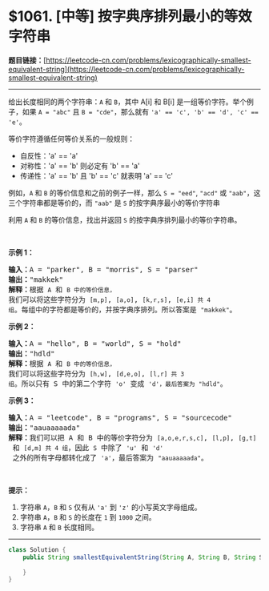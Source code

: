 # $1061. [中等] 按字典序排列最小的等效字符串

**题目链接：**[https://leetcode-cn.com/problems/lexicographically-smallest-equivalent-string](https://leetcode-cn.com/problems/lexicographically-smallest-equivalent-string)

---

<div class="content__1Y2H">
 <div class="notranslate">
  <p>给出长度相同的两个字符串：<code>A</code> 和&nbsp;<code>B</code>，其中 A[i] 和 B[i] 是一组等价字符。举个例子，如果&nbsp;<code>A = "abc"</code> 且&nbsp;<code>B = "cde"</code>，那么就有&nbsp;<code>'a' == 'c', 'b' == 'd', 'c' == 'e'</code>。</p> 
  <p>等价字符遵循任何等价关系的一般规则：</p> 
  <ul> 
   <li>自反性：'a' == 'a'</li> 
   <li>对称性：'a' == 'b' 则必定有 'b' == 'a'</li> 
   <li>传递性：'a' == 'b' 且 'b' == 'c' 就表明 'a' == 'c'</li> 
  </ul> 
  <p>例如，<code>A</code> 和&nbsp;<code>B</code>&nbsp;的等价信息和之前的例子一样，那么&nbsp;<code>S = "eed"</code>, <code>"acd"</code>&nbsp;或&nbsp;<code>"aab"</code>，这三个字符串都是等价的，而&nbsp;<code>"aab"</code>&nbsp;是 <code>S</code>&nbsp;的按字典序最小的等价字符串</p> 
  <p>利用&nbsp;<code>A</code> 和&nbsp;<code>B</code>&nbsp;的等价信息，找出并返回 <code>S</code>&nbsp;的按字典序排列最小的等价字符串。</p> 
  <p>&nbsp;</p> 
  <p><strong>示例 1：</strong></p> 
  <pre class="language-text"><strong>输入：</strong>A = "parker", B = "morris", S = "parser"
<strong>输出：</strong>"makkek"
<strong>解释：</strong>根据 <code>A</code> 和 <code>B 中的等价信息，</code>我们可以将这些字符分为 <code>[m,p]</code>, <code>[a,o]</code>, <code>[k,r,s]</code>, <code>[e,i] 共 4 组</code>。每组中的字符都是等价的，并按字典序排列。所以答案是 <code>"makkek"</code>。
</pre> 
  <p><strong>示例 2：</strong></p> 
  <pre class="language-text"><strong>输入：</strong>A = "hello", B = "world", S = "hold"
<strong>输出：</strong>"hdld"
<strong>解释：</strong>根据 <code>A</code> 和 <code>B 中的等价信息，</code>我们可以将这些字符分为 <code>[h,w]</code>, <code>[d,e,o]</code>, <code>[l,r] 共 3 组</code>。所以只有 S 中的第二个字符 <code>'o'</code> 变成 <code>'d'，最后答案为<span style=""> </span></code><code>"hdld"</code>。
</pre> 
  <p><strong>示例 3：</strong></p> 
  <pre class="language-text"><strong>输入：</strong>A = "leetcode", B = "programs", S = "sourcecode"
<strong>输出：</strong>"aauaaaaada"
<strong>解释：</strong>我们可以把 A 和 B 中的等价字符分为 <code>[a,o,e,r,s,c]</code>, <code>[l,p]</code>, <code>[g,t]</code> 和 <code>[d,m] 共 4 组</code>，因此 <code>S</code> 中除了 <code>'u'</code> 和 <code>'d'</code> 之外的所有字母都转化成了 <code>'a'</code>，最后答案为 <code>"aauaaaaada"</code>。
</pre> 
  <p>&nbsp;</p> 
  <p><strong>提示：</strong></p> 
  <ol> 
   <li>字符串&nbsp;<code>A</code>，<code>B</code>&nbsp;和&nbsp;<code>S</code>&nbsp;仅有从&nbsp;<code>'a'</code> 到&nbsp;<code>'z'</code>&nbsp;的小写英文字母组成。</li> 
   <li>字符串&nbsp;<code>A</code>，<code>B</code>&nbsp;和&nbsp;<code>S</code>&nbsp;的长度在&nbsp;<code>1</code> 到&nbsp;<code>1000</code>&nbsp;之间。</li> 
   <li>字符串&nbsp;<code>A</code>&nbsp;和&nbsp;<code>B</code>&nbsp;长度相同。</li> 
  </ol> 
 </div>
</div>

---

```java
class Solution {
    public String smallestEquivalentString(String A, String B, String S) {
        
    }
}
```